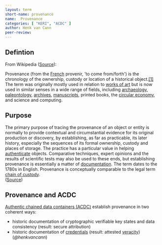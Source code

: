 ```yaml
---
layout: term
short-name: provenance
name:  Provenance
categories: [ "KERI", "ACDC" ]
author: Henk van Cann
peer-review:
---
```


## Defintion

From Wikipedia ([Source](https://en.wikipedia.org/wiki/Provenance)):

Provenance (from the [French](https://en.wikipedia.org/wiki/French_language) provenir, 'to come from/forth') is the chronology of the ownership, custody or location of a historical object.[[1]](https://en.wikipedia.org/wiki/Provenance#cite_note-1) The term was originally mostly used in relation to [works of art](https://en.wikipedia.org/wiki/Works_of_art) but is now used in similar senses in a wide range of fields, including [archaeology](https://en.wikipedia.org/wiki/Archaeology), [paleontology](https://en.wikipedia.org/wiki/Paleontology), [archives](https://en.wikipedia.org/wiki/Archive), [manuscripts](https://en.wikipedia.org/wiki/Manuscript), printed books, the [circular economy](https://en.wikipedia.org/wiki/Circular_economy), and science and computing.

## Purpose

The primary purpose of tracing the provenance of an object or entity is normally to provide contextual and circumstantial evidence for its original production or discovery, by establishing, as far as practicable, its later history, especially the sequences of its formal ownership, custody and places of storage. The practice has a particular value in helping [authenticate](https://en.wikipedia.org/wiki/Authentication) objects. Comparative techniques, expert opinions and the results of scientific tests may also be used to these ends, but establishing provenance is essentially a matter of [documentation](https://en.wikipedia.org/wiki/Document). The term dates to the 1780s in English. Provenance is conceptually comparable to the legal term [chain of custody](https://en.wikipedia.org/wiki/Chain_of_custody).\
([Source](https://en.wikipedia.org/wiki/Provenance))

## Provenance and ACDC

[Authentic chained data containers (ACDC)](authentic-chained-data-container-(ACDC)) establish provenance in two coherent ways:
- historic documentation of cryptographic verifiable key states and data consistency (result: secure attribution)
- historic documentation of [credentials](credentials) (result: attested [veracity](veracity))\
(_@henkvancann_)